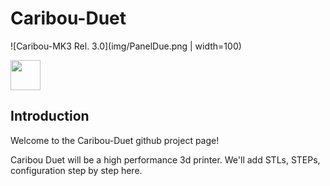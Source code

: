 # Caribou-Duet

![Caribou-MK3 Rel. 3.0](img/PanelDue.png | width=100)

<img src="https://github.com/favicon.ico" width="48">

## Introduction

Welcome to the Caribou-Duet github project page!

Caribou Duet will be a high performance 3d printer. We'll add STLs, STEPs, configuration step by step here.
